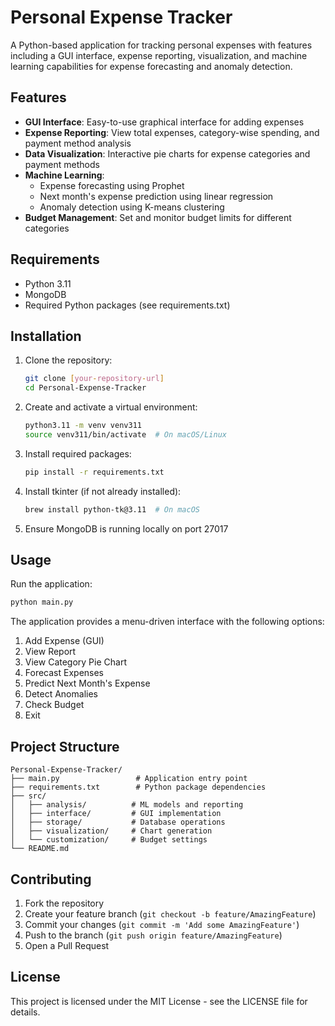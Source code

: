 # Personal Expense Tracker

A Python-based application for tracking personal expenses with features including a GUI interface, expense reporting, visualization, and machine learning capabilities for expense forecasting and anomaly detection.

## Features

- **GUI Interface**: Easy-to-use graphical interface for adding expenses
- **Expense Reporting**: View total expenses, category-wise spending, and payment method analysis
- **Data Visualization**: Interactive pie charts for expense categories and payment methods
- **Machine Learning**:
  - Expense forecasting using Prophet
  - Next month's expense prediction using linear regression
  - Anomaly detection using K-means clustering
- **Budget Management**: Set and monitor budget limits for different categories

## Requirements

- Python 3.11
- MongoDB
- Required Python packages (see requirements.txt)

## Installation

1. Clone the repository:
   ```bash
   git clone [your-repository-url]
   cd Personal-Expense-Tracker
   ```

2. Create and activate a virtual environment:
   ```bash
   python3.11 -m venv venv311
   source venv311/bin/activate  # On macOS/Linux
   ```

3. Install required packages:
   ```bash
   pip install -r requirements.txt
   ```

4. Install tkinter (if not already installed):
   ```bash
   brew install python-tk@3.11  # On macOS
   ```

5. Ensure MongoDB is running locally on port 27017

## Usage

Run the application:
```bash
python main.py
```

The application provides a menu-driven interface with the following options:
1. Add Expense (GUI)
2. View Report
3. View Category Pie Chart
4. Forecast Expenses
5. Predict Next Month's Expense
6. Detect Anomalies
7. Check Budget
8. Exit

## Project Structure

```
Personal-Expense-Tracker/
├── main.py                 # Application entry point
├── requirements.txt        # Python package dependencies
├── src/
│   ├── analysis/          # ML models and reporting
│   ├── interface/         # GUI implementation
│   ├── storage/           # Database operations
│   ├── visualization/     # Chart generation
│   └── customization/     # Budget settings
└── README.md
```

## Contributing

1. Fork the repository
2. Create your feature branch (`git checkout -b feature/AmazingFeature`)
3. Commit your changes (`git commit -m 'Add some AmazingFeature'`)
4. Push to the branch (`git push origin feature/AmazingFeature`)
5. Open a Pull Request

## License

This project is licensed under the MIT License - see the LICENSE file for details. 